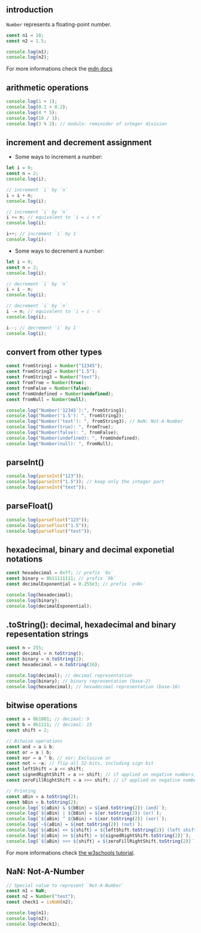## introduction

`Number` represents a floating-point number.

```javascript
const n1 = 10;
const n2 = 1.5;

console.log(n1);
console.log(n2);
```

For more informations check the [mdn docs](https://developer.mozilla.org/docs/Web/JavaScript/Reference/Global_Objects/Number)

## arithmetic operations

```javascript
console.log(1 + 1);
console.log(0.1 + 0.2);
console.log(4 * 5);
console.log(10 / 3);
console.log(3 % 2); // modulo: reminider of integer division
```

## increment and decrement assignment

- Some ways to increment a number:

```javascript
let i = 0;
const n = 2;
console.log(i);

// increment `i` by `n`
i = i + n;
console.log(i);

// increment `i` by `n`
i += n; // equivalent to `i = i + n`
console.log(i);

i++; // increment `i` by 1
console.log(i);
```

- Some ways to decrement a number:

```javascript
let i = 0;
const n = 2;
console.log(i);

// decrement `i` by `n`
i = i - n;
console.log(i);

// decrement `i` by `n`
i -= n; // equivalent to `i = i - n`
console.log(i);

i--; // decrement `i` by 1
console.log(i);
```

## convert from other types

```javascript
const fromString1 = Number("12345");
const fromString2 = Number("1.5");
const fromString3 = Number("text");
const fromTrue = Number(true);
const fromFalse = Number(false);
const fromUndefined = Number(undefined);
const fromNull = Number(null);

console.log("Number('12345'):", fromString1);
console.log("Number('1.5'): ", fromString2);
console.log("Number('text'): ", fromString3); // NaN: Not-A-Number
console.log("Number(true): ", fromTrue);
console.log("Number(false): ", fromFalse);
console.log("Number(undefined): ", fromUndefined);
console.log("Number(null): ", fromNull);
```

## parseInt()

```javascript
console.log(parseInt("123"));
console.log(parseInt("1.5")); // keep only the integer part
console.log(parseInt("text"));
```

## parseFloat()

```javascript
console.log(parseFloat("123"));
console.log(parseFloat("1.5"));
console.log(parseFloat("test"));
```

## hexadecimal, binary and decimal exponetial notations

```javascript
const hexadecimal = 0xff; // prefix `0x`
const binary = 0b11111111; // prefix `0b`
const decimalExponential = 0.255e3; // prefix `e<N>`

console.log(hexadecimal);
console.log(binary);
console.log(decimalExponential);
```

## .toString(): decimal, hexadecimal and binary repesentation strings

```javascript
const n = 255;
const decimal = n.toString();
const binary = n.toString(2);
const hexadecimal = n.toString(16);

console.log(decimal); // decimal representation
console.log(binary); // binary representation (base-2)
console.log(hexadecimal); // hexadecimal representation (base-16)
```

## bitwise operations

```javascript
const a = 0b1001; // decimal: 9
const b = 0b1111; // decimal: 15
const shift = 2;

// Bitwise operations
const and = a & b;
const or = a | b;
const xor = a ^ b; // xor: Exclusive or
const not = ~a; // flip all 32-bits, including sign bit
const leftShift = a << shift;
const signedRightShift = a >> shift; // if applied on negative numbers, keep sign
const zeroFillRightShift = a >>> shift; // if applied on negative numbers, do not keep sign

// Printing
const aBin = a.toString(2);
const bBin = b.toString(2);
console.log(`${aBin} & ${bBin} = ${and.toString(2)} (and)`);
console.log(`${aBin} | ${bBin} = ${or.toString(2)} (or)`);
console.log(`${aBin} ^ ${bBin} = ${xor.toString(2)} (xor)`);
console.log(`~${aBin} = ${not.toString(2)} (not)`);
console.log(`${aBin} << ${shift} = ${leftShift.toString(2)} (left shift)`);
console.log(`${aBin} >> ${shift} = ${signedRightShift.toString(2)}`);
console.log(`${aBin} >>> ${shift} = ${zeroFillRightShift.toString(2)}`);
```

For more informations check [the w3schools tutorial](https://www.w3schools.com/js/js_bitwise.asp).

## NaN: Not-A-Number

```javascript
// Special value to represent `Not-A-Number`
const n1 = NaN;
const n2 = Number("test");
const check1 = isNaN(n2);

console.log(n1);
console.log(n2);
console.log(check1);
```
